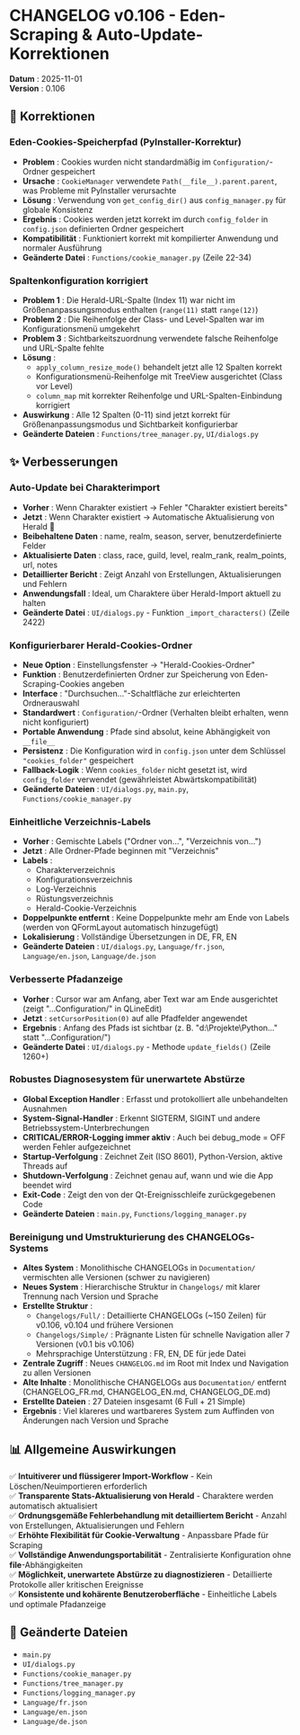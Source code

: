 # CHANGELOG v0.106 - Eden-Scraping & Auto-Update-Korrektionen

**Datum** : 2025-11-01  
**Version** : 0.106

## 🐛 Korrektionen

### Eden-Cookies-Speicherpfad (PyInstaller-Korrektur)
- **Problem** : Cookies wurden nicht standardmäßig im `Configuration/`-Ordner gespeichert
- **Ursache** : `CookieManager` verwendete `Path(__file__).parent.parent`, was Probleme mit PyInstaller verursachte
- **Lösung** : Verwendung von `get_config_dir()` aus `config_manager.py` für globale Konsistenz
- **Ergebnis** : Cookies werden jetzt korrekt im durch `config_folder` in `config.json` definierten Ordner gespeichert
- **Kompatibilität** : Funktioniert korrekt mit kompilierter Anwendung und normaler Ausführung
- **Geänderte Datei** : `Functions/cookie_manager.py` (Zeile 22-34)

### Spaltenkonfiguration korrigiert
- **Problem 1** : Die Herald-URL-Spalte (Index 11) war nicht im Größenanpassungsmodus enthalten (`range(11)` statt `range(12)`)
- **Problem 2** : Die Reihenfolge der Class- und Level-Spalten war im Konfigurationsmenü umgekehrt
- **Problem 3** : Sichtbarkeitszuordnung verwendete falsche Reihenfolge und URL-Spalte fehlte
- **Lösung** :
  * `apply_column_resize_mode()` behandelt jetzt alle 12 Spalten korrekt
  * Konfigurationsmenü-Reihenfolge mit TreeView ausgerichtet (Class vor Level)
  * `column_map` mit korrekter Reihenfolge und URL-Spalten-Einbindung korrigiert
- **Auswirkung** : Alle 12 Spalten (0-11) sind jetzt korrekt für Größenanpassungsmodus und Sichtbarkeit konfigurierbar
- **Geänderte Dateien** : `Functions/tree_manager.py`, `UI/dialogs.py`

## ✨ Verbesserungen

### Auto-Update bei Charakterimport
- **Vorher** : Wenn Charakter existiert → Fehler "Charakter existiert bereits"
- **Jetzt** : Wenn Charakter existiert → Automatische Aktualisierung von Herald 🔄
- **Beibehaltene Daten** : name, realm, season, server, benutzerdefinierte Felder
- **Aktualisierte Daten** : class, race, guild, level, realm_rank, realm_points, url, notes
- **Detaillierter Bericht** : Zeigt Anzahl von Erstellungen, Aktualisierungen und Fehlern
- **Anwendungsfall** : Ideal, um Charaktere über Herald-Import aktuell zu halten
- **Geänderte Datei** : `UI/dialogs.py` - Funktion `_import_characters()` (Zeile 2422)

### Konfigurierbarer Herald-Cookies-Ordner
- **Neue Option** : Einstellungsfenster → "Herald-Cookies-Ordner"
- **Funktion** : Benutzerdefinierten Ordner zur Speicherung von Eden-Scraping-Cookies angeben
- **Interface** : "Durchsuchen..."-Schaltfläche zur erleichterten Ordnerauswahl
- **Standardwert** : `Configuration/`-Ordner (Verhalten bleibt erhalten, wenn nicht konfiguriert)
- **Portable Anwendung** : Pfade sind absolut, keine Abhängigkeit von `__file__`
- **Persistenz** : Die Konfiguration wird in `config.json` unter dem Schlüssel `"cookies_folder"` gespeichert
- **Fallback-Logik** : Wenn `cookies_folder` nicht gesetzt ist, wird `config_folder` verwendet (gewährleistet Abwärtskompatibilität)
- **Geänderte Dateien** : `UI/dialogs.py`, `main.py`, `Functions/cookie_manager.py`

### Einheitliche Verzeichnis-Labels
- **Vorher** : Gemischte Labels ("Ordner von...", "Verzeichnis von...")
- **Jetzt** : Alle Ordner-Pfade beginnen mit "Verzeichnis"
- **Labels** :
  * Charakterverzeichnis
  * Konfigurationsverzeichnis
  * Log-Verzeichnis
  * Rüstungsverzeichnis
  * Herald-Cookie-Verzeichnis
- **Doppelpunkte entfernt** : Keine Doppelpunkte mehr am Ende von Labels (werden von QFormLayout automatisch hinzugefügt)
- **Lokalisierung** : Vollständige Übersetzungen in DE, FR, EN
- **Geänderte Dateien** : `UI/dialogs.py`, `Language/fr.json`, `Language/en.json`, `Language/de.json`

### Verbesserte Pfadanzeige
- **Vorher** : Cursor war am Anfang, aber Text war am Ende ausgerichtet (zeigt "...Configuration/" in QLineEdit)
- **Jetzt** : `setCursorPosition(0)` auf alle Pfadfelder angewendet
- **Ergebnis** : Anfang des Pfads ist sichtbar (z. B. "d:\Projekte\Python\..." statt "...Configuration/")
- **Geänderte Datei** : `UI/dialogs.py` - Methode `update_fields()` (Zeile 1260+)

### Robustes Diagnosesystem für unerwartete Abstürze
- **Global Exception Handler** : Erfasst und protokolliert alle unbehandelten Ausnahmen
- **System-Signal-Handler** : Erkennt SIGTERM, SIGINT und andere Betriebssystem-Unterbrechungen
- **CRITICAL/ERROR-Logging immer aktiv** : Auch bei debug_mode = OFF werden Fehler aufgezeichnet
- **Startup-Verfolgung** : Zeichnet Zeit (ISO 8601), Python-Version, aktive Threads auf
- **Shutdown-Verfolgung** : Zeichnet genau auf, wann und wie die App beendet wird
- **Exit-Code** : Zeigt den von der Qt-Ereignisschleife zurückgegebenen Code
- **Geänderte Dateien** : `main.py`, `Functions/logging_manager.py`

### Bereinigung und Umstrukturierung des CHANGELOGs-Systems
- **Altes System** : Monolithische CHANGELOGs in `Documentation/` vermischten alle Versionen (schwer zu navigieren)
- **Neues System** : Hierarchische Struktur in `Changelogs/` mit klarer Trennung nach Version und Sprache
- **Erstellte Struktur** :
  - `Changelogs/Full/` : Detaillierte CHANGELOGs (~150 Zeilen) für v0.106, v0.104 und frühere Versionen
  - `Changelogs/Simple/` : Prägnante Listen für schnelle Navigation aller 7 Versionen (v0.1 bis v0.106)
  - Mehrsprachige Unterstützung : FR, EN, DE für jede Datei
- **Zentrale Zugriff** : Neues `CHANGELOG.md` im Root mit Index und Navigation zu allen Versionen
- **Alte Inhalte** : Monolithische CHANGELOGs aus `Documentation/` entfernt (CHANGELOG_FR.md, CHANGELOG_EN.md, CHANGELOG_DE.md)
- **Erstellte Dateien** : 27 Dateien insgesamt (6 Full + 21 Simple)
- **Ergebnis** : Viel klareres und wartbareres System zum Auffinden von Änderungen nach Version und Sprache

## 📊 Allgemeine Auswirkungen

✅ **Intuitiverer und flüssigerer Import-Workflow** - Kein Löschen/Neuimportieren erforderlich  
✅ **Transparente Stats-Aktualisierung von Herald** - Charaktere werden automatisch aktualisiert  
✅ **Ordnungsgemäße Fehlerbehandlung mit detailliertem Bericht** - Anzahl von Erstellungen, Aktualisierungen und Fehlern  
✅ **Erhöhte Flexibilität für Cookie-Verwaltung** - Anpassbare Pfade für Scraping  
✅ **Vollständige Anwendungsportabilität** - Zentralisierte Konfiguration ohne __file__-Abhängigkeiten  
✅ **Möglichkeit, unerwartete Abstürze zu diagnostizieren** - Detaillierte Protokolle aller kritischen Ereignisse  
✅ **Konsistente und kohärente Benutzeroberfläche** - Einheitliche Labels und optimale Pfadanzeige  

## 🔗 Geänderte Dateien

- `main.py`
- `UI/dialogs.py`
- `Functions/cookie_manager.py`
- `Functions/tree_manager.py`
- `Functions/logging_manager.py`
- `Language/fr.json`
- `Language/en.json`
- `Language/de.json`
